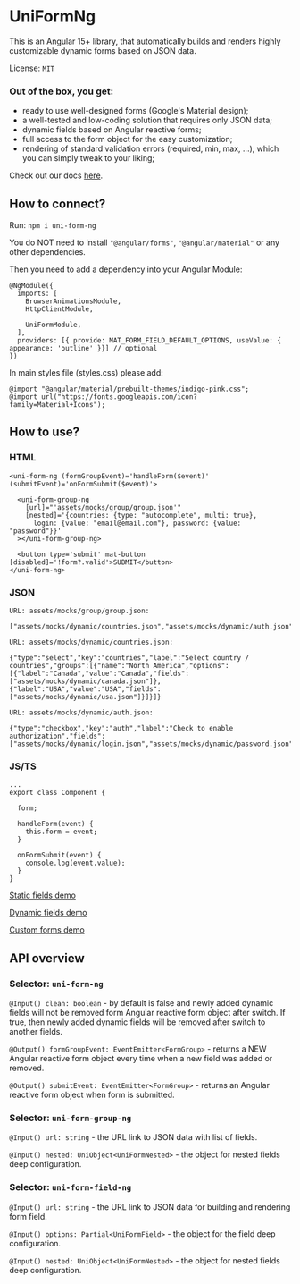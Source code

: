 # UniFormNg

This is an Angular 15+ library, that automatically builds and renders highly customizable dynamic forms based on JSON data.

License: `MIT`

### Out of the box, you get:

- ready to use well-designed forms (Google's Material design);
- a well-tested and low-coding solution that requires only JSON data;
- dynamic fields based on Angular reactive forms;
- full access to the form object for the easy customization;
- rendering of standard validation errors (required, min, max, ...), which you can simply tweak to your liking;

Check out our docs [here](https://uformng.web.app).

## How to connect?

Run: `npm i uni-form-ng`

You do NOT need to install `"@angular/forms"`, `"@angular/material"` or any other dependencies.

Then you need to add a dependency into your Angular Module:

```
@NgModule({
  imports: [
    BrowserAnimationsModule,
    HttpClientModule,

    UniFormModule,
  ],
  providers: [{ provide: MAT_FORM_FIELD_DEFAULT_OPTIONS, useValue: { appearance: 'outline' }}] // optional
})
```

In main styles file (styles.css) please add:

```
@import "@angular/material/prebuilt-themes/indigo-pink.css";
@import url("https://fonts.googleapis.com/icon?family=Material+Icons");
```

## How to use?

### HTML
```
<uni-form-ng (formGroupEvent)='handleForm($event)' (submitEvent)='onFormSubmit($event)'>

  <uni-form-group-ng
    [url]="'assets/mocks/group/group.json'"
    [nested]='{countries: {type: "autocomplete", multi: true},
      login: {value: "email@email.com"}, password: {value: "password"}}'
  ></uni-form-group-ng>

  <button type='submit' mat-button [disabled]='!form?.valid'>SUBMIT</button>
</uni-form-ng>
```

### JSON
```
URL: assets/mocks/group/group.json:

["assets/mocks/dynamic/countries.json","assets/mocks/dynamic/auth.json"]

URL: assets/mocks/dynamic/countries.json:

{"type":"select","key":"countries","label":"Select country / countries","groups":[{"name":"North America","options":[{"label":"Canada","value":"Canada","fields":["assets/mocks/dynamic/canada.json"]},{"label":"USA","value":"USA","fields":["assets/mocks/dynamic/usa.json"]}]}]}

URL: assets/mocks/dynamic/auth.json:

{"type":"checkbox","key":"auth","label":"Check to enable authorization","fields":["assets/mocks/dynamic/login.json","assets/mocks/dynamic/password.json"]}
```

### JS/TS
```
...
export class Component {

  form;

  handleForm(event) {
    this.form = event;
  }

  onFormSubmit(event) {
    console.log(event.value);
  }
}
```

[Static fields demo](https://uformng.web.app/static/text)

[Dynamic fields demo](https://uformng.web.app/dynamic/select)

[Custom forms demo](https://uformng.web.app/custom)

## API overview

### Selector: `uni-form-ng`

`@Input() clean: boolean` - by default is false and newly added dynamic fields will not be removed form Angular reactive form object after switch. If true, then newly added dynamic fields will be removed after switch to another fields.

`@Output() formGroupEvent: EventEmitter<FormGroup>` - returns a NEW Angular reactive form object every time when a new field was added or removed.

`@Output() submitEvent: EventEmitter<FormGroup>` - returns an Angular reactive form object when form is submitted.

### Selector: `uni-form-group-ng`

`@Input() url: string` - the URL link to JSON data with list of fields.

`@Input() nested: UniObject<UniFormNested>` - the object for nested fields deep configuration.

### Selector: `uni-form-field-ng`

`@Input() url: string` - the URL link to JSON data for building and rendering form field.

`@Input() options: Partial<UniFormField>` - the object for the field deep configuration.

`@Input() nested: UniObject<UniFormNested>` - the object for nested fields deep configuration.
